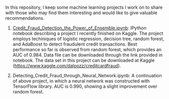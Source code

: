 In this repository, I keep some machine learning projects I work on to share with those who may find them interesting and would like to give valuable recommendations.

1. [Credit_Fraud_Detection_the_Power_of_Ensemble.ipynb](redit_Fraud_Detection_the_Power_of_Ensemble.ipynb): IPython notebook describing a project I recently finished on Kaggle. The project employs techiniques of logistic regression, decision tree, random forest, and AdaBoost to detect fraudulent credit transactions. Best performance so far is observed from random forest, which provides an AUC of 0.984. Data file can be downloaded through the link provided in notebook. The data set in this project can be downloaded at Kaggle (https://www.kaggle.com/dalpozz/creditcardfraud).

2. Detecting_Credit_Fraud_through_Neural_Network.ipynb: A continuation of above project, in which a neural network was constructed with TensorFlow library. AUC is 0.990, showing a slight improvement over random forest.
